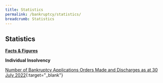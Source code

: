 ```yaml
---
title: Statistics
permalink: /bankruptcy/statistics/
breadcrumb: Statistics
---
```

Statistics
---

<u><b>Facts & Figures</b></u>

**Individual Insolvency**

[Number of Bankruptcy Applications Orders Made and Discharges as at 30 July 2022](/files/(110822)NumberofBankruptcyApplicationsOrdersMadeandDischarges(July2022).pdf){:target="_blank"}